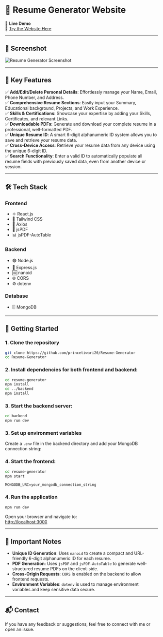 
# 📝 Resume Generator Website

🚀 **Live Demo**  
🔗 [Try the Website Here](https://resume-generator-1-ag1w.onrender.com/)

---

## 📸 Screenshot  
![Resume Generator Screenshot](https://imagizer.imageshack.com/img922/5028/0YMarM.png)

---

## 🌟 Key Features

✅ **Add/Edit/Delete Personal Details**: Effortlessly manage your Name, Email, Phone Number, and Address.  
✅ **Comprehensive Resume Sections**: Easily input your Summary, Educational background, Projects, and Work Experience.  
✅ **Skills & Certifications**: Showcase your expertise by adding your Skills, Certificates, and relevant Links.  
✅ **Downloadable PDFs**: Generate and download your complete resume in a professional, well-formatted PDF.  
✅ **Unique Resume ID**: A smart 6-digit alphanumeric ID system allows you to save and retrieve your resume data.  
✅ **Cross-Device Access**: Retrieve your resume data from any device using the unique 6-digit ID.  
✅ **Search Functionality**: Enter a valid ID to automatically populate all resume fields with previously saved data, even from another device or session.

---

## 🛠️ Tech Stack

### **Frontend**
- ⚛️ React.js 
- 🎨 Tailwind CSS  
- 🔗 Axios  
- 📄 jsPDF  
- 📊 jsPDF-AutoTable  

### **Backend**
- 🟢 Node.js  
- 🧩 Express.js  
- 🆔 nanoid  
- 🌐 CORS  
- ⚙️ dotenv  

### **Database**
- 🗄️ MongoDB

---

## 🚀 Getting Started

### 1. Clone the repository

```bash
git clone https://github.com/princetiwari26/Resume-Generator
cd Resume-Generator
```

### 2. Install dependencies for both frontend and backend:
   ```sh
   cd resume-generator
   npm install
   cd ../backend
   npm install
   ```

### 3. Start the backend server:
   ```sh
   cd backend
   npm run dev
   ```

### 3. Set up environment variables
Create a `.env` file in the backend directory and add your MongoDB connection string:

### 4. Start the frontend:
   ```sh
   cd resume-generator
   npm start
   ```

```env
MONGODB_URI=your_mongodb_connection_string
```

### 4. Run the application

```bash
npm run dev
```

Open your browser and navigate to:  
[http://localhost:3000](http://localhost:3000)

---

## 📌 Important Notes

- **Unique ID Generation**: Uses `nanoid` to create a compact and URL-friendly 6-digit alphanumeric ID for each resume.  
- **PDF Generation**: Uses `jsPDF` and `jsPDF-AutoTable` to generate well-structured resume PDFs on the client-side.  
- **Cross-Origin Requests**: `CORS` is enabled on the backend to allow frontend requests.  
- **Environment Variables**: `dotenv` is used to manage environment variables and keep sensitive data secure.

---

## 📬 Contact

If you have any feedback or suggestions, feel free to connect with me or open an issue.